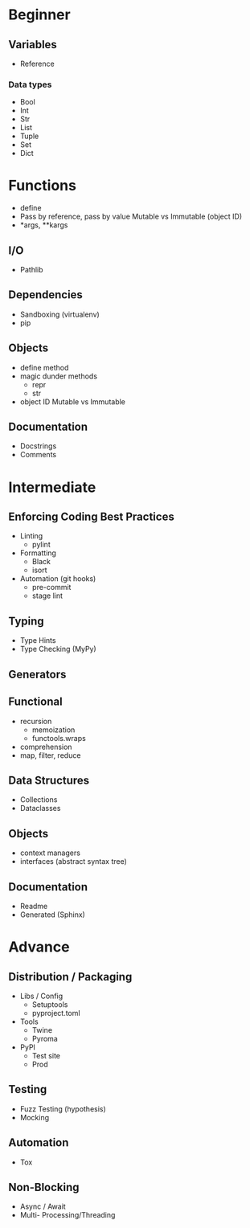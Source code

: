 # Beginner

## Variables
* Reference
### Data types
* Bool
* Int
* Str
* List
* Tuple
* Set
* Dict

# Functions
* define
* Pass by reference, pass by value
   Mutable vs Immutable (object ID)
* *args, **kargs

## I/O
* Pathlib

## Dependencies
* Sandboxing (virtualenv)
* pip

## Objects
* define method
* magic dunder methods
	* repr
	* str
* object ID
   Mutable vs Immutable

## Documentation
* Docstrings
* Comments

# Intermediate
## Enforcing Coding Best Practices
* Linting
	* pylint
* Formatting
	* Black
	* isort
* Automation (git hooks)
	* pre-commit
	* stage lint

## Typing
* Type Hints
* Type Checking (MyPy)

## Generators

## Functional
* recursion
	* memoization
	* functools.wraps
* comprehension
* map, filter, reduce

## Data Structures
* Collections
* Dataclasses

## Objects
* context managers
* interfaces (abstract syntax tree)

## Documentation
* Readme
* Generated (Sphinx)

# Advance
## Distribution / Packaging
* Libs / Config
	* Setuptools
	* pyproject.toml
* Tools
	* Twine
	* Pyroma
* PyPI
	* Test site
	* Prod

## Testing
* Fuzz Testing (hypothesis)
* Mocking

## Automation
* Tox

## Non-Blocking
* Async / Await
* Multi- Processing/Threading

<!--stackedit_data:
eyJoaXN0b3J5IjpbLTEzNjAzNDU5NDMsNzgzNzQ1MjQ3LDEwNz
Q5NTA5ODIsLTE4MjM2MDgwOTVdfQ==
-->